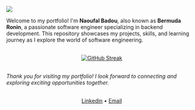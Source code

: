 ![](https://komarev.com/ghpvc/?username=bermudaronin)

Welcome to my portfolio! I'm **Naoufal Badou**, also known as **Bermuda Ronin**, a passionate software engineer specializing in backend development. This repository showcases my projects, skills, and learning journey as I explore the world of software engineering.
<br />
<br />

<div align="center">
<a href="https://git.io/streak-stats"><img src="https://streak-stats.demolab.com?user=BermudaRonin&theme=github-dark&hide_border=true&date_format=j%20M%5B%20Y%5D" alt="GitHub Streak" /></a>
<!-- <img width=390 src="https://github-readme-stats.vercel.app/api/top-langs/?username=BermudaRonin&layout=compact&title_color=00b3ff&&bg_color=#000000" alt="Top languages" /> -->
</div>
<br />

*Thank you for visiting my portfolio! I look forward to connecting and exploring exciting opportunities together.*

<br />

<div align="center">
    <a href="https://www.linkedin.com/in/naoufalbadou">Linkedin</a>
    <span>•</span>
    <a href="mailto:bermudaRonin@example.com">Email</a>
</div>

